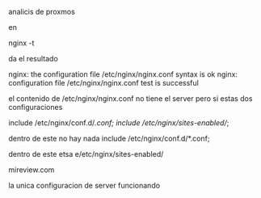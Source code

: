 analicis de proxmos

en 

nginx -t

da el resultado 

nginx: the configuration file /etc/nginx/nginx.conf syntax is ok
nginx: configuration file /etc/nginx/nginx.conf test is successful

el contenido de /etc/nginx/nginx.conf no tiene el server pero si estas dos configuraciones

 include /etc/nginx/conf.d/*.conf;
        include /etc/nginx/sites-enabled/*;

dentro de este no hay nada
 include /etc/nginx/conf.d/*.conf;


 dentro de este etsa e/etc/nginx/sites-enabled/

 mireview.com

 la unica configuracion de server funcionando

 